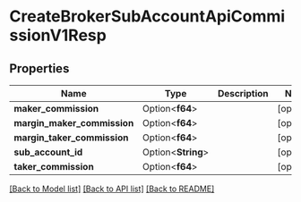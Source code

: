 # CreateBrokerSubAccountApiCommissionV1Resp

## Properties

Name | Type | Description | Notes
------------ | ------------- | ------------- | -------------
**maker_commission** | Option<**f64**> |  | [optional]
**margin_maker_commission** | Option<**f64**> |  | [optional]
**margin_taker_commission** | Option<**f64**> |  | [optional]
**sub_account_id** | Option<**String**> |  | [optional]
**taker_commission** | Option<**f64**> |  | [optional]

[[Back to Model list]](../README.md#documentation-for-models) [[Back to API list]](../README.md#documentation-for-api-endpoints) [[Back to README]](../README.md)


